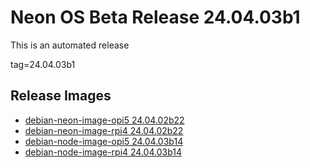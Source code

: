 # Neon OS Beta Release 24.04.03b1
This is an automated release

tag=24.04.03b1

## Release Images
- [debian-neon-image-opi5 24.04.02b22](https://2222.us/app/files/neon_images/core/opi5/dev/debian-neon-image-opi5_2024-04-02_22_53.img.xz)
- [debian-neon-image-rpi4 24.04.02b22](https://2222.us/app/files/neon_images/core/rpi4/dev/debian-neon-image-rpi4_2024-04-02_22_53.img.xz)
- [debian-node-image-opi5 24.04.03b14](https://2222.us/app/files/neon_images/node/opi5/dev/debian-node-image-opi5_2024-04-03_01_34.img.xz)
- [debian-node-image-rpi4 24.04.03b14](https://2222.us/app/files/neon_images/node/rpi4/dev/debian-node-image-rpi4_2024-04-03_01_34.img.xz)
